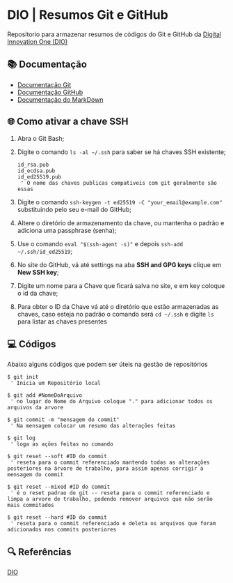 
# DIO | Resumos Git e GitHub

Repositorio para armazenar resumos de códigos do Git e GitHub da [Digital Innovation One (DIO)](https://www.dio.me)

## 📚 Documentação

- [Documentação Git](https://git-scm.com/doc)
- [Documentação GitHub](https://docs.github.com/pt)
- [Documentação do MarkDown](https://docs.github.com/pt/get-started/writing-on-github/getting-started-with-writing-and-formatting-on-github/basic-writing-and-formatting-syntax)

## 🌐 Como ativar a chave SSH

1. Abra o Git Bash;

2. Digite o comando `ls -al ~/.ssh` para saber se há chaves SSH existente;
    ```
    id_rsa.pub
    id_ecdsa.pub
    id_ed25519.pub
     ' O nome das chaves publicas compativeis com git geralmente são essas
    ```
3. Digite o comando `ssh-keygen -t ed25519 -C "your_email@example.com"` substituindo pelo seu e-mail do GitHub;

4. Altere o diretório de armazenamento da chave, ou mantenha o padrão e adiciona uma passphrase (senha);

5. Use o comando `eval "$(ssh-agent -s)"` e depois `ssh-add ~/.ssh/id_ed25519`;

6. No site do GitHub, vá até settings na aba **SSH and GPG keys** clique em **New SSH key**;

7. Digite um nome para a Chave que ficará salva no site, e em key coloque o id da chave;

8. Para obter o ID da Chave vá até o diretório que estão armazenadas as chaves, caso esteja no padrão o comando será `cd ~/.ssh` e digite `ls` para listar as chaves presentes

## 💻 Códigos

Abaixo alguns códigos que podem ser úteis na gestão de repositórios

```
$ git init
 ' Inicia um Repositório local
```
```
$ git add #NomeDoArquivo 
 ' no lugar do Nome do Arquivo coloque "." para adicionar todos os arquivos da arvore
```
```
$ git commit -m "mensagem do commit"
 ' Na mensagem colocar um resumo das alterações feitas
```
```
$ git log
 ' loga as ações feitas no comando
```
```
$ git reset --soft #ID do commit
 ' reseta para o commit referenciado mantendo todas as alterações posteriores na árvore de trabalho, para assim apenas corrigir a mensagem do commit 
```
```
$ git reset --mixed #ID do commit
 ' é o reset padrao do git -- reseta para o commit referenciado e limpa a arvore de trabalho, podendo remover arquivos que não serão mais commitados
```
```
$ git reset --hard #ID do commit
 ' reseta para o commit referenciado e deleta os arquivos que foram adicionados nos commits posteriores
```

## 🔍 Referências
[DIO](https://www.dio.me)


